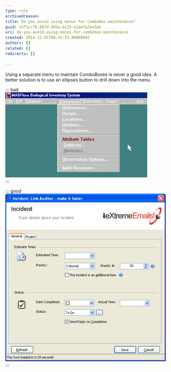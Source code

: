 ```yaml
---
type: rule
archivedreason: 
title: Do you avoid using menus for ComboBox maintenance?
guid: e3f1ccf6-887d-495a-bc25-e1ae7a2ee3ae
uri: do-you-avoid-using-menus-for-combobox-maintenance
created: 2014-12-01T00:42:53.0000000Z
authors: []
related: []
redirects: []

---
```


Using a separate menu to maintain ComboBoxes is never a good idea. A  better solution is to use an ellipses button to drill down into the  menu.

<!--endintro-->

::: bad  
![Figure: Bad Example - Menu driven ComboBox maintenance form](../../assets/ComboBoxMenuBad.gif)  
:::  

::: good  
![Figure: Good Example - Use ellipses to drill down into a ComboBox maintenance form](../../assets/Ellipses.gif)  
:::

